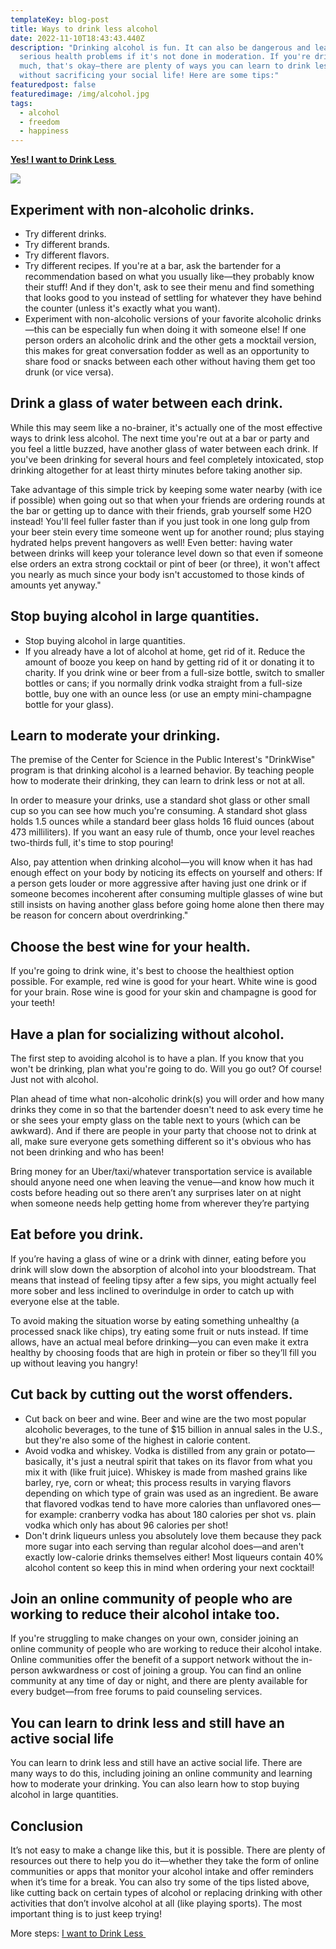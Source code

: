```yaml
---
templateKey: blog-post
title: Ways to drink less alcohol
date: 2022-11-10T18:43:43.440Z
description: "Drinking alcohol is fun. It can also be dangerous and lead to
  serious health problems if it's not done in moderation. If you're drinking too
  much, that's okay—there are plenty of ways you can learn to drink less alcohol
  without sacrificing your social life! Here are some tips:"
featuredpost: false
featuredimage: /img/alcohol.jpg
tags:
  - alcohol
  - freedom
  - happiness
---
```

**[Yes! I want to Drink Less ](https://5d975vma0oo1ysac18xew4xo21.hop.clickbank.net)**

![](/img/alcohol.jpg)

[](https://5d975vma0oo1ysac18xew4xo21.hop.clickbank.net)

## Experiment with non-alcoholic drinks.

* Try different drinks.
* Try different brands.
* Try different flavors.
* Try different recipes. If you're at a bar, ask the bartender for a recommendation based on what you usually like—they probably know their stuff! And if they don't, ask to see their menu and find something that looks good to you instead of settling for whatever they have behind the counter (unless it's exactly what you want).
* Experiment with non-alcoholic versions of your favorite alcoholic drinks—this can be especially fun when doing it with someone else! If one person orders an alcoholic drink and the other gets a mocktail version, this makes for great conversation fodder as well as an opportunity to share food or snacks between each other without having them get too drunk (or vice versa).

## Drink a glass of water between each drink.

While this may seem like a no-brainer, it's actually one of the most effective ways to drink less alcohol. The next time you're out at a bar or party and you feel a little buzzed, have another glass of water between each drink. If you've been drinking for several hours and feel completely intoxicated, stop drinking altogether for at least thirty minutes before taking another sip.

Take advantage of this simple trick by keeping some water nearby (with ice if possible) when going out so that when your friends are ordering rounds at the bar or getting up to dance with their friends, grab yourself some H2O instead! You'll feel fuller faster than if you just took in one long gulp from your beer stein every time someone went up for another round; plus staying hydrated helps prevent hangovers as well! Even better: having water between drinks will keep your tolerance level down so that even if someone else orders an extra strong cocktail or pint of beer (or three), it won't affect you nearly as much since your body isn't accustomed to those kinds of amounts yet anyway."

## Stop buying alcohol in large quantities.

* Stop buying alcohol in large quantities.
* If you already have a lot of alcohol at home, get rid of it. Reduce the amount of booze you keep on hand by getting rid of it or donating it to charity. If you drink wine or beer from a full-size bottle, switch to smaller bottles or cans; if you normally drink vodka straight from a full-size bottle, buy one with an ounce less (or use an empty mini-champagne bottle for your glass).

## Learn to moderate your drinking.

The premise of the Center for Science in the Public Interest's "DrinkWise" program is that drinking alcohol is a learned behavior. By teaching people how to moderate their drinking, they can learn to drink less or not at all.

In order to measure your drinks, use a standard shot glass or other small cup so you can see how much you're consuming. A standard shot glass holds 1.5 ounces while a standard beer glass holds 16 fluid ounces (about 473 milliliters). If you want an easy rule of thumb, once your level reaches two-thirds full, it's time to stop pouring!

Also, pay attention when drinking alcohol—you will know when it has had enough effect on your body by noticing its effects on yourself and others: If a person gets louder or more aggressive after having just one drink or if someone becomes incoherent after consuming multiple glasses of wine but still insists on having another glass before going home alone then there may be reason for concern about overdrinking."

## Choose the best wine for your health.

If you're going to drink wine, it's best to choose the healthiest option possible. For example, red wine is good for your heart. White wine is good for your brain. Rose wine is good for your skin and champagne is good for your teeth!

## Have a plan for socializing without alcohol.

The first step to avoiding alcohol is to have a plan. If you know that you won't be drinking, plan what you're going to do. Will you go out? Of course! Just not with alcohol.

Plan ahead of time what non-alcoholic drink(s) you will order and how many drinks they come in so that the bartender doesn't need to ask every time he or she sees your empty glass on the table next to yours (which can be awkward). And if there are people in your party that choose not to drink at all, make sure everyone gets something different so it's obvious who has not been drinking and who has been!

Bring money for an Uber/taxi/whatever transportation service is available should anyone need one when leaving the venue—and know how much it costs before heading out so there aren’t any surprises later on at night when someone needs help getting home from wherever they’re partying

## Eat before you drink.

If you’re having a glass of wine or a drink with dinner, eating before you drink will slow down the absorption of alcohol into your bloodstream. That means that instead of feeling tipsy after a few sips, you might actually feel more sober and less inclined to overindulge in order to catch up with everyone else at the table.

To avoid making the situation worse by eating something unhealthy (a processed snack like chips), try eating some fruit or nuts instead. If time allows, have an actual meal before drinking—you can even make it extra healthy by choosing foods that are high in protein or fiber so they’ll fill you up without leaving you hangry!

## Cut back by cutting out the worst offenders.

* Cut back on beer and wine. Beer and wine are the two most popular alcoholic beverages, to the tune of $15 billion in annual sales in the U.S., but they're also some of the highest in calorie content.
* Avoid vodka and whiskey. Vodka is distilled from any grain or potato—basically, it's just a neutral spirit that takes on its flavor from what you mix it with (like fruit juice). Whiskey is made from mashed grains like barley, rye, corn or wheat; this process results in varying flavors depending on which type of grain was used as an ingredient. Be aware that flavored vodkas tend to have more calories than unflavored ones—for example: cranberry vodka has about 180 calories per shot vs. plain vodka which only has about 96 calories per shot!
* Don't drink liqueurs unless you absolutely love them because they pack more sugar into each serving than regular alcohol does—and aren't exactly low-calorie drinks themselves either! Most liqueurs contain 40% alcohol content so keep this in mind when ordering your next cocktail!

## Join an online community of people who are working to reduce their alcohol intake too.

If you're struggling to make changes on your own, consider joining an online community of people who are working to reduce their alcohol intake. Online communities offer the benefit of a support network without the in-person awkwardness or cost of joining a group. You can find an online community at any time of day or night, and there are plenty available for every budget—from free forums to paid counseling services.

## You can learn to drink less and still have an active social life

You can learn to drink less and still have an active social life. There are many ways to do this, including joining an online community and learning how to moderate your drinking. You can also learn how to stop buying alcohol in large quantities.

## Conclusion

It’s not easy to make a change like this, but it is possible. There are plenty of resources out there to help you do it—whether they take the form of online communities or apps that monitor your alcohol intake and offer reminders when it’s time for a break. You can also try some of the tips listed above, like cutting back on certain types of alcohol or replacing drinking with other activities that don’t involve alcohol at all (like playing sports). The most important thing is to just keep trying!

More steps: [I want to Drink Less ](https://5d975vma0oo1ysac18xew4xo21.hop.clickbank.net)